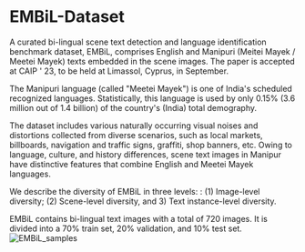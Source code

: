 # EMBiL-Dataset
A curated bi-lingual scene text detection and language identification benchmark dataset, EMBiL, comprises English and Manipuri (Meitei Mayek / Meetei Mayek) texts embedded in the scene images. The paper is accepted at CAIP ' 23, to be held at Limassol, Cyprus, in September.

The Manipuri language (called "Meetei Mayek") is one of India's scheduled recognized languages. Statistically, this language is used by only 0.15% (3.6 million out of 1.4 billion) of the country's (India) total demography. 

The dataset includes various naturally occurring visual noises and distortions collected from diverse scenarios, such as local markets, billboards, navigation and traffic signs, graffiti, shop banners, etc. Owing to language, culture,
and history differences, scene text images in Manipur have distinctive features that combine English and Meetei Mayek languages.

We describe the diversity of EMBiL in three levels: : (1) Image-level diversity;
(2) Scene-level diversity, and 3) Text instance-level diversity. 

EMBiL contains bi-lingual text images with a total of 720 images. It is divided into a 70% train set, 20% validation, and 10% test set.
![EMBiL_samples](https://github.com/Naosekpam/EMBiL-Dataset/assets/46924277/2ac2c5dc-c2b9-4f44-ba0e-c354e11e9e6b)
